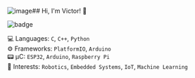 ![image](https://github.com/user-attachments/assets/7a7f0ee1-f089-4135-b374-74f6c3fff5c8)## Hi, I'm Victor! 🌱

![badge](https://img.shields.io/badge/Status-Active-brightgreen)

💻 Languages: `C`, `C++`, `Python`
<br>
⚙ Frameworks: `PlatformIO`, `Arduino`
<br>
📟 μC: `ESP32`, `Arduino`, `Raspberry Pi`
<br>
🧠 Interests: `Robotics`, `Embedded Systems`, `IoT`, `Machine Learning`

<!--
Languages:
![C](https://img.shields.io/badge/C-%23A8B9CC.svg?style=flat&logo=c&logoColor=white)
![C++](https://img.shields.io/badge/C++-%2300599C.svg?style=flat&logo=cplusplus&logoColor=white)
![C++](https://img.shields.io/badge/Python-%233776AB.svg?style=flat&logo=python&logoColor=white)
<br>
Frameworks: 
![C++](https://img.shields.io/badge/PlatformIO-%23F5822A.svg?style=flat&logo=platformio&logoColor=white)
![C++](https://img.shields.io/badge/Arduino-%2300878F.svg?style=flat&logo=arduino&logoColor=white)
<br>
μC: 
![C++](https://img.shields.io/badge/ESP32-%23E7352C.svg?style=flat&logo=espressif&logoColor=white)
![C++](https://img.shields.io/badge/Arduino-%2300878F.svg?style=flat&logo=arduino&logoColor=white)
![C++](https://img.shields.io/badge/RaspberryPi-%23A22846.svg?style=flat&logo=raspberrypi&logoColor=white)
<br>
🧠 Interests: `Robotics`, `Embedded Systems`, `IoT`, `Machine Learning`
-->
